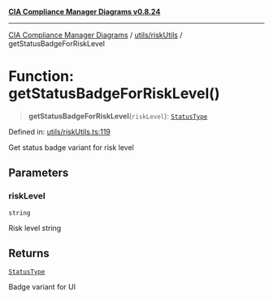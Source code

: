 [**CIA Compliance Manager Diagrams v0.8.24**](../../../README.md)

***

[CIA Compliance Manager Diagrams](../../../modules.md) / [utils/riskUtils](../README.md) / getStatusBadgeForRiskLevel

# Function: getStatusBadgeForRiskLevel()

> **getStatusBadgeForRiskLevel**(`riskLevel`): [`StatusType`](../../../components/common/StatusBadge/type-aliases/StatusType.md)

Defined in: [utils/riskUtils.ts:119](https://github.com/Hack23/cia-compliance-manager/blob/8f5d084752ccee354557e96bf8b49239fb671c91/src/utils/riskUtils.ts#L119)

Get status badge variant for risk level

## Parameters

### riskLevel

`string`

Risk level string

## Returns

[`StatusType`](../../../components/common/StatusBadge/type-aliases/StatusType.md)

Badge variant for UI

